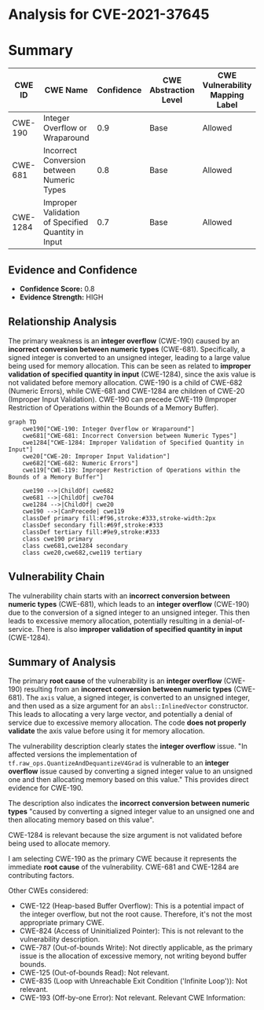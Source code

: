 # Analysis for CVE-2021-37645

# Summary
| CWE ID | CWE Name | Confidence | CWE Abstraction Level | CWE Vulnerability Mapping Label | CWE-Vulnerability Mapping Notes |
|---|---|---|---|---|---|
| CWE-190 | Integer Overflow or Wraparound | 0.9 | Base | Allowed | Primary CWE |
| CWE-681 | Incorrect Conversion between Numeric Types | 0.8 | Base | Allowed | Secondary Candidate |
| CWE-1284 | Improper Validation of Specified Quantity in Input | 0.7 | Base | Allowed | Secondary Candidate |

## Evidence and Confidence

*   **Confidence Score:** 0.8
*   **Evidence Strength:** HIGH

## Relationship Analysis
The primary weakness is an **integer overflow** (CWE-190) caused by an **incorrect conversion between numeric types** (CWE-681). Specifically, a signed integer is converted to an unsigned integer, leading to a large value being used for memory allocation. This can be seen as related to **improper validation of specified quantity in input** (CWE-1284), since the axis value is not validated before memory allocation. CWE-190 is a child of CWE-682 (Numeric Errors), while CWE-681 and CWE-1284 are children of CWE-20 (Improper Input Validation). CWE-190 can precede CWE-119 (Improper Restriction of Operations within the Bounds of a Memory Buffer).

```mermaid
graph TD
    cwe190["CWE-190: Integer Overflow or Wraparound"]
    cwe681["CWE-681: Incorrect Conversion between Numeric Types"]
    cwe1284["CWE-1284: Improper Validation of Specified Quantity in Input"]
    cwe20["CWE-20: Improper Input Validation"]
    cwe682["CWE-682: Numeric Errors"]
    cwe119["CWE-119: Improper Restriction of Operations within the Bounds of a Memory Buffer"]

    cwe190 -->|ChildOf| cwe682
    cwe681 -->|ChildOf| cwe704
    cwe1284 -->|ChildOf| cwe20
    cwe190 -->|CanPrecede| cwe119
    classDef primary fill:#f96,stroke:#333,stroke-width:2px
    classDef secondary fill:#69f,stroke:#333
    classDef tertiary fill:#9e9,stroke:#333
    class cwe190 primary
    class cwe681,cwe1284 secondary
    class cwe20,cwe682,cwe119 tertiary
```

## Vulnerability Chain
The vulnerability chain starts with an **incorrect conversion between numeric types** (CWE-681), which leads to an **integer overflow** (CWE-190) due to the conversion of a signed integer to an unsigned integer. This then leads to excessive memory allocation, potentially resulting in a denial-of-service. There is also **improper validation of specified quantity in input** (CWE-1284).

## Summary of Analysis
The primary **root cause** of the vulnerability is an **integer overflow** (CWE-190) resulting from an **incorrect conversion between numeric types** (CWE-681). The `axis` value, a signed integer, is converted to an unsigned integer, and then used as a size argument for an `absl::InlinedVector` constructor. This leads to allocating a very large vector, and potentially a denial of service due to excessive memory allocation. The code **does not properly validate** the axis value before using it for memory allocation.

The vulnerability description clearly states the **integer overflow** issue. "In affected versions the implementation of `tf.raw_ops.QuantizeAndDequantizeV4Grad` is vulnerable to an **integer overflow** issue caused by converting a signed integer value to an unsigned one and then allocating memory based on this value." This provides direct evidence for CWE-190.

The description also indicates the **incorrect conversion between numeric types** "caused by converting a signed integer value to an unsigned one and then allocating memory based on this value".

CWE-1284 is relevant because the size argument is not validated before being used to allocate memory.

I am selecting CWE-190 as the primary CWE because it represents the immediate **root cause** of the vulnerability. CWE-681 and CWE-1284 are contributing factors.

Other CWEs considered:

*   CWE-122 (Heap-based Buffer Overflow): This is a potential impact of the integer overflow, but not the root cause. Therefore, it's not the most appropriate primary CWE.
*   CWE-824 (Access of Uninitialized Pointer): This is not relevant to the vulnerability description.
*   CWE-787 (Out-of-bounds Write): Not directly applicable, as the primary issue is the allocation of excessive memory, not writing beyond buffer bounds.
*   CWE-125 (Out-of-bounds Read): Not relevant.
*   CWE-835 (Loop with Unreachable Exit Condition ('Infinite Loop')): Not relevant.
*   CWE-193 (Off-by-one Error): Not relevant.
Relevant CWE Information: